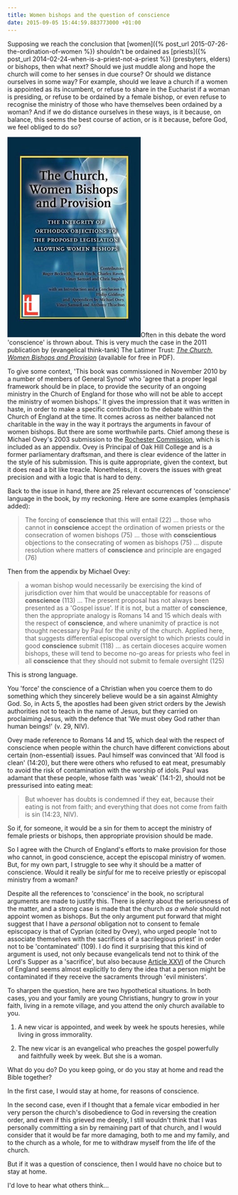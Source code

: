 ```yaml
---
title: Women bishops and the question of conscience
date: 2015-09-05 15:44:59.883773000 +01:00
---
```

Supposing we reach the conclusion that [women]({% post_url 2015-07-26-the-ordination-of-women %}) shouldn't be ordained as [priests]({% post_url 2014-02-24-when-is-a-priest-not-a-priest %}) (presbyters, elders) or bishops, then what next? Should we just muddle along and hope the church will come to her senses in due course? Or should we distance ourselves in some way? For example, should we leave a church if a women is appointed as its incumbent, or refuse to share in the Eucharist if a woman is presiding, or refuse to be ordained by a female bishop, or even refuse to recognise the ministry of those who have themselves been ordained by a woman? And if we do distance ourselves in these ways, is it because, on balance, this seems the best course of action, or is it because, before God, we feel obliged to do so?

[<img alt="The Church, Women Bishops and Provision" title="The Church, Women Bishops and Provision" src="/assets/latimer-cwp.jpg" class="alignright" />](http://www.latimertrust.org/index.php/publications/books-and-compilations/150-cwp)Often in this debate the word 'conscience' is thrown about. This is very much the case in the 2011 publication by (evangelical think-tank) The Latimer Trust: [_The Church, Women Bishops and Provision_](http://www.latimertrust.org/index.php/publications/books-and-compilations/150-cwp) (available for free in PDF).

To give some context, 'This book was commissioned in November 2010 by a number of members of General Synod' who 'agree that a proper legal framework should be in place, to provide the security of an ongoing ministry in the Church of England for those who will not be able to accept the ministry of women bishops.' It gives the impression that it was written in haste, in order to make a specific contribution to the debate within the Church of England at the time. It comes across as neither balanced not charitable in the way in the way it portrays the arguments in favour of women bishops. But there are some worthwhile parts. Chief among these is Michael Ovey's 2003 submission to the [Rochester Commission](http://archive.churchsociety.org/issues_new/ministry/wombishop/iss_ministry_wombishop_rochester.asp), which is included as an appendix. Ovey is Principal of Oak Hill College and is a former parliamentary draftsman, and there is clear evidence of the latter in the style of his submission. This is quite appropriate, given the context, but it does read a bit like treacle. Nonetheless, it covers the issues with great precision and with a logic that is hard to deny.

Back to the issue in hand, there are 25 relevant occurrences of 'conscience' language in the book, by my reckoning. Here are some examples (emphasis added):

> The forcing of **conscience** that this will entail (22) ... those who cannot in **conscience** accept the ordination of women priests or the consecration of women bishops (75) ... those with **conscientious** objections to the consecrating of women as bishops (75) ... dispute resolution where matters of **conscience** and principle are engaged (76)

Then from the appendix by Michael Ovey:

> a woman bishop would necessarily be exercising the kind of jurisdiction over him that would be unacceptable for reasons of **conscience** (113) ... The present proposal has not always been presented as a 'Gospel issue'. If it is not, but a matter of **conscience**, then the appropriate analogy is Romans 14 and 15 which deals with the respect of **conscience**, and where unanimity of practice is not thought necessary by Paul for the unity of the church. Applied here, that suggests differential episcopal oversight to which priests could in good **conscience** submit (118) ... as certain dioceses acquire women bishops, these will tend to become no-go areas for priests who feel in all **conscience** that they should not submit to female oversight (125)

This is strong language.

You 'force' the conscience of a Christian when you coerce them to do something which they sincerely believe would be a sin against Almighty God. So, in Acts 5, the apostles had been given strict orders by the Jewish authorities not to teach in the name of Jesus, but they carried on proclaiming Jesus, with the defence that 'We must obey God rather than human beings!' (v. 29, NIV).

Ovey made reference to Romans 14 and 15, which deal with the respect of conscience when people within the church have different convictions about certain (non-essential) issues. Paul himself was convinced that 'All food is clean' (14:20), but there were others who refused to eat meat, presumably to avoid the risk of contamination with the worship of idols. Paul was adamant that these people, whose faith was 'weak' (14:1-2), should not be pressurised into eating meat:

> But whoever has doubts is condemned if they eat, because their eating is not from faith; and everything that does not come from faith is sin (14:23, NIV).

So if, for someone, it would be a sin for them to accept the ministry of female priests or bishops, then appropriate provision should be made.

So I agree with the Church of England's efforts to make provision for those who cannot, in good conscience, accept the episcopal ministry of women. But, for my own part, I struggle to see why it should be a matter of conscience. Would it really be _sinful_ for me to receive priestly or episcopal ministry from a woman?

Despite all the references to 'conscience' in the book, no scriptural arguments are made to justify this. There is plenty about the seriousness of the matter, and a strong case is made that the church _as a whole_ should not appoint women as bishops. But the only argument put forward that might suggest that I have a _personal_ obligation not to consent to female episcopacy is that of Cyprian (cited by Ovey), who urged people 'not to associate themselves with the sacrifices of a sacrilegious priest' in order not to be 'contaminated' (109). I do find it surprising that this kind of argument is used, not only because evangelicals tend not to think of the Lord's Supper as a 'sacrifice', but also because [Article XXVI](https://www.churchofengland.org/prayer-worship/worship/book-of-common-prayer/articles-of-religion.aspx#XXVI) of the Church of England seems almost explicitly to deny the idea that a person might be contaminated if they receive the sacraments through 'evil ministers'.

To sharpen the question, here are two hypothetical situations. In both cases, you and your family are young Christians, hungry to grow in your faith, living in a remote village, and you attend the only church available to you.

1. A new vicar is appointed, and week by week he spouts heresies, while living in gross immorality. 

1. The new vicar is an evangelical who preaches the gospel powerfully and faithfully week by week. But she is a woman.

What do you do? Do you keep going, or do you stay at home and read the Bible together?

In the first case, I would stay at home, for reasons of conscience.

In the second case, even if I thought that a female vicar embodied in her very person the church's disobedience to God in reversing the creation order, and even if this grieved me deeply, I still wouldn't think that I was personally committing a sin by remaining part of that church, and I would consider that it would be far more damaging, both to me and my family, and to the church as a whole, for me to withdraw myself from the life of the church.

But if it was a question of conscience, then I would have no choice but to stay at home.

I'd love to hear what others think...
